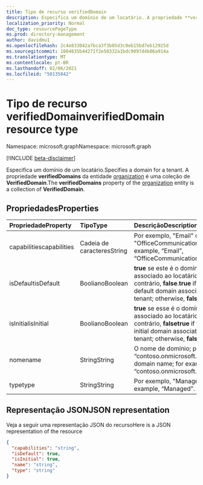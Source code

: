 ```yaml
---
title: Tipo de recurso verifiedDomain
description: Especifica um domínio de um locatário. A propriedade **verifiedDomains** da entidade organization é uma coleção de **VerifiedDomain**.
localization_priority: Normal
doc_type: resourcePageType
ms.prod: directory-management
author: davidmu1
ms.openlocfilehash: 2c4e833042a7bca3f3b85d3c9eb15bd7eb12925d
ms.sourcegitcommit: 1004835b44271f2e50332a1bdc9097d4b06a914a
ms.translationtype: MT
ms.contentlocale: pt-BR
ms.lasthandoff: 02/06/2021
ms.locfileid: "50135842"
---
```

# <a name="verifieddomain-resource-type"></a><span data-ttu-id="6f864-104">Tipo de recurso verifiedDomain</span><span class="sxs-lookup"><span data-stu-id="6f864-104">verifiedDomain resource type</span></span>

<span data-ttu-id="6f864-105">Namespace: microsoft.graph</span><span class="sxs-lookup"><span data-stu-id="6f864-105">Namespace: microsoft.graph</span></span>

[!INCLUDE [beta-disclaimer](../../includes/beta-disclaimer.md)]

<span data-ttu-id="6f864-106">Especifica um domínio de um locatário.</span><span class="sxs-lookup"><span data-stu-id="6f864-106">Specifies a domain for a tenant.</span></span> <span data-ttu-id="6f864-107">A propriedade **verifiedDomains** da entidade [organization](organization.md) é uma coleção de **VerifiedDomain**.</span><span class="sxs-lookup"><span data-stu-id="6f864-107">The **verifiedDomains** property of the [organization](organization.md) entity is a collection of **VerifiedDomain**.</span></span>


## <a name="properties"></a><span data-ttu-id="6f864-108">Propriedades</span><span class="sxs-lookup"><span data-stu-id="6f864-108">Properties</span></span>
| <span data-ttu-id="6f864-109">Propriedade</span><span class="sxs-lookup"><span data-stu-id="6f864-109">Property</span></span>     | <span data-ttu-id="6f864-110">Tipo</span><span class="sxs-lookup"><span data-stu-id="6f864-110">Type</span></span>   |<span data-ttu-id="6f864-111">Descrição</span><span class="sxs-lookup"><span data-stu-id="6f864-111">Description</span></span>|
|:---------------|:--------|:----------|
|<span data-ttu-id="6f864-112">capabilities</span><span class="sxs-lookup"><span data-stu-id="6f864-112">capabilities</span></span>|<span data-ttu-id="6f864-113">Cadeia de caracteres</span><span class="sxs-lookup"><span data-stu-id="6f864-113">String</span></span>|<span data-ttu-id="6f864-114">Por exemplo, "Email" ou "OfficeCommunicationsOnline".</span><span class="sxs-lookup"><span data-stu-id="6f864-114">For example, “Email”, “OfficeCommunicationsOnline”.</span></span>|
|<span data-ttu-id="6f864-115">isDefault</span><span class="sxs-lookup"><span data-stu-id="6f864-115">isDefault</span></span>|<span data-ttu-id="6f864-116">Booliano</span><span class="sxs-lookup"><span data-stu-id="6f864-116">Boolean</span></span>|                <span data-ttu-id="6f864-117">**true** se este é o domínio padrão associado ao locatário; caso contrário, **false**.</span><span class="sxs-lookup"><span data-stu-id="6f864-117">**true** if this is the default domain associated with the tenant; otherwise, **false**.</span></span>            |
|<span data-ttu-id="6f864-118">isInitial</span><span class="sxs-lookup"><span data-stu-id="6f864-118">isInitial</span></span>|<span data-ttu-id="6f864-119">Booliano</span><span class="sxs-lookup"><span data-stu-id="6f864-119">Boolean</span></span>|<span data-ttu-id="6f864-120">**true** se esse é o domínio inicial associado ao locatário; caso contrário, **false**</span><span class="sxs-lookup"><span data-stu-id="6f864-120">**true** if this is the initial domain associated with the tenant; otherwise, **false**</span></span>|
|<span data-ttu-id="6f864-121">nome</span><span class="sxs-lookup"><span data-stu-id="6f864-121">name</span></span>|<span data-ttu-id="6f864-122">String</span><span class="sxs-lookup"><span data-stu-id="6f864-122">String</span></span>|<span data-ttu-id="6f864-123">O nome de domínio; por exemplo, “contoso.onmicrosoft.com”.</span><span class="sxs-lookup"><span data-stu-id="6f864-123">The domain name; for example, “contoso.onmicrosoft.com”</span></span>|
|<span data-ttu-id="6f864-124">type</span><span class="sxs-lookup"><span data-stu-id="6f864-124">type</span></span>|<span data-ttu-id="6f864-125">String</span><span class="sxs-lookup"><span data-stu-id="6f864-125">String</span></span>|<span data-ttu-id="6f864-126">Por exemplo, "Managed".</span><span class="sxs-lookup"><span data-stu-id="6f864-126">For example, “Managed”.</span></span>|

## <a name="json-representation"></a><span data-ttu-id="6f864-127">Representação JSON</span><span class="sxs-lookup"><span data-stu-id="6f864-127">JSON representation</span></span>

<span data-ttu-id="6f864-128">Veja a seguir uma representação JSON do recurso</span><span class="sxs-lookup"><span data-stu-id="6f864-128">Here is a JSON representation of the resource</span></span>

<!-- {
  "blockType": "resource",
  "optionalProperties": [

  ],
  "@odata.type": "microsoft.graph.verifiedDomain"
}-->

```json
{
  "capabilities": "string",
  "isDefault": true,
  "isInitial": true,
  "name": "string",
  "type": "string"
}

```

<!-- uuid: 8fcb5dbc-d5aa-4681-8e31-b001d5168d79
2015-10-25 14:57:30 UTC -->
<!--
{
  "type": "#page.annotation",
  "description": "verifiedDomain resource",
  "keywords": "",
  "section": "documentation",
  "tocPath": "",
  "suppressions": []
}
-->


